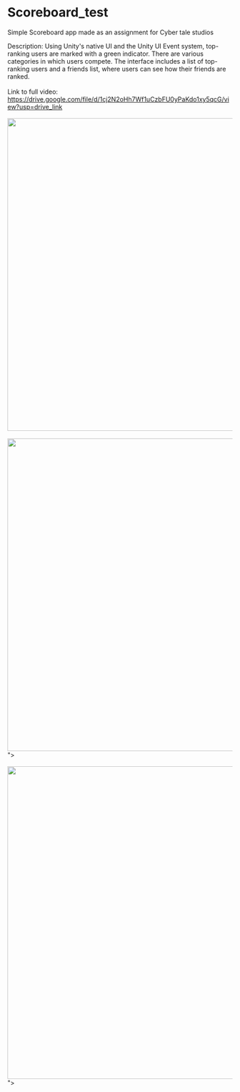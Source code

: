 # Scoreboard_test
Simple Scoreboard app made as an assignment for Cyber tale studios

Description: Using Unity's native UI and the Unity UI Event system, top-ranking users are marked with a green indicator. There are various categories in which users compete. The interface includes a list of top-ranking users and a friends list, where users can see how their friends are ranked.
<br></br>
Link to full video: https://drive.google.com/file/d/1cj2N2oHh7Wf1uCzbFU0yPaKdo1xy5qcG/view?usp=drive_link
<br></br>
<img src="https://github.com/user-attachments/assets/18a3b8eb-c5e3-4b7d-95cd-c35352ac02f8" width="700px">
<br></br>
<img src="https://github.com/user-attachments/assets/be98bd7c-8256-48df-930f-08c416c5cc39" width="700px">">
<br></br>
<img src="https://github.com/user-attachments/assets/cf0d5d9a-8a77-4714-9204-479fa86fe304" width="700px">">
